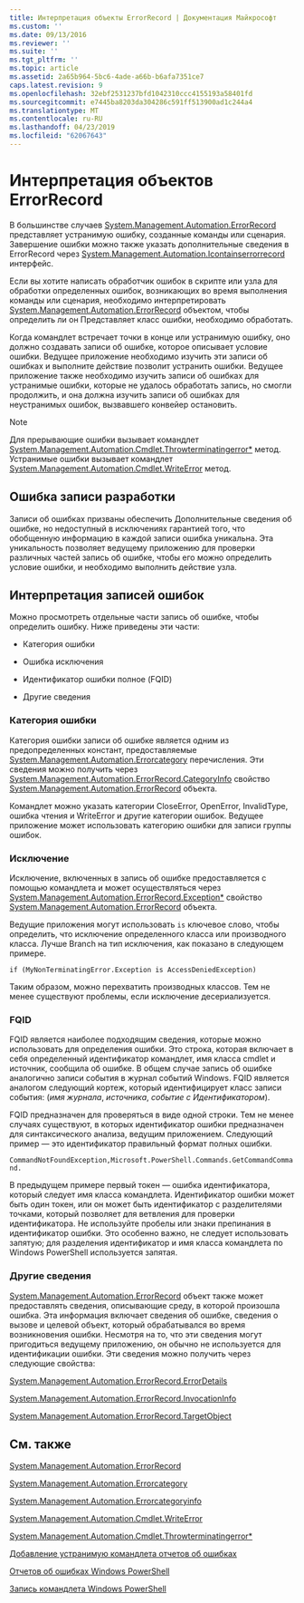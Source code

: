 ```yaml
---
title: Интерпретация объекты ErrorRecord | Документация Майкрософт
ms.custom: ''
ms.date: 09/13/2016
ms.reviewer: ''
ms.suite: ''
ms.tgt_pltfrm: ''
ms.topic: article
ms.assetid: 2a65b964-5bc6-4ade-a66b-b6afa7351ce7
caps.latest.revision: 9
ms.openlocfilehash: 32ebf2531237bfd1042310ccc4155193a58401fd
ms.sourcegitcommit: e7445ba8203da304286c591ff513900ad1c244a4
ms.translationtype: MT
ms.contentlocale: ru-RU
ms.lasthandoff: 04/23/2019
ms.locfileid: "62067643"
---
```

# <a name="interpreting-errorrecord-objects"></a>Интерпретация объектов ErrorRecord

В большинстве случаев [System.Management.Automation.ErrorRecord](/dotnet/api/System.Management.Automation.ErrorRecord) представляет устранимую ошибку, созданные команды или сценария. Завершение ошибки можно также указать дополнительные сведения в ErrorRecord через [System.Management.Automation.Icontainserrorrecord](/dotnet/api/System.Management.Automation.IContainsErrorRecord) интерфейс.

Если вы хотите написать обработчик ошибок в скрипте или узла для обработки определенных ошибок, возникающих во время выполнения команды или сценария, необходимо интерпретировать [System.Management.Automation.ErrorRecord](/dotnet/api/System.Management.Automation.ErrorRecord) объектом, чтобы определить ли он Представляет класс ошибки, необходимо обработать.

Когда командлет встречает точки в конце или устранимую ошибку, оно должно создавать записи об ошибке, которое описывает условие ошибки. Ведущее приложение необходимо изучить эти записи об ошибках и выполните действие позволит устранить ошибки. Ведущее приложение также необходимо изучить записи об ошибках для устранимые ошибки, которые не удалось обработать запись, но смогли продолжить, и она должна изучить записи об ошибках для неустранимых ошибок, вызвавшего конвейер остановить.

> [!NOTE]
> Для прерывающие ошибки вызывает командлет [System.Management.Automation.Cmdlet.Throwterminatingerror*](/dotnet/api/System.Management.Automation.Cmdlet.ThrowTerminatingError) метод. Устранимые ошибки вызывает командлет [System.Management.Automation.Cmdlet.WriteError](/dotnet/api/System.Management.Automation.Cmdlet.WriteError) метод.

## <a name="error-record-design"></a>Ошибка записи разработки

Записи об ошибках призваны обеспечить Дополнительные сведения об ошибке, но недоступный в исключениях гарантией того, что обобщенную информацию в каждой записи ошибка уникальна. Эта уникальность позволяет ведущему приложению для проверки различных частей запись об ошибке, чтобы его можно определить условие ошибки, и необходимо выполнить действие узла.

## <a name="interpreting-error-records"></a>Интерпретация записей ошибок

Можно просмотреть отдельные части запись об ошибке, чтобы определить ошибку. Ниже приведены эти части:

- Категория ошибки

- Ошибка исключения

- Идентификатор ошибки полное (FQID)

- Другие сведения

### <a name="the-error-category"></a>Категория ошибки

Категория ошибки записи об ошибке является одним из предопределенных констант, предоставляемые [System.Management.Automation.Errorcategory](/dotnet/api/System.Management.Automation.ErrorCategory) перечисления. Эти сведения можно получить через [System.Management.Automation.ErrorRecord.CategoryInfo](/dotnet/api/System.Management.Automation.ErrorRecord.CategoryInfo) свойство [System.Management.Automation.ErrorRecord](/dotnet/api/System.Management.Automation.ErrorRecord) объекта.

Командлет можно указать категории CloseError, OpenError, InvalidType, ошибка чтения и WriteError и другие категории ошибок. Ведущее приложение может использовать категорию ошибки для записи группы ошибок.

### <a name="the-exception"></a>Исключение

Исключение, включенных в запись об ошибке предоставляется с помощью командлета и может осуществляться через [System.Management.Automation.ErrorRecord.Exception*](/dotnet/api/System.Management.Automation.ErrorRecord.Exception) свойство [ System.Management.Automation.ErrorRecord](/dotnet/api/System.Management.Automation.ErrorRecord) объекта.

Ведущие приложения могут использовать `is` ключевое слово, чтобы определить, что исключение определенного класса или производного класса. Лучше Branch на тип исключения, как показано в следующем примере.

`if (MyNonTerminatingError.Exception is AccessDeniedException)`

Таким образом, можно перехватить производных классов. Тем не менее существуют проблемы, если исключение десериализуется.

### <a name="the-fqid"></a>FQID

FQID является наиболее подходящим сведения, которые можно использовать для определения ошибки. Это строка, которая включает в себя определенный идентификатор командлет, имя класса cmdlet и источник, сообщила об ошибке. В общем случае запись об ошибке аналогично записи события в журнал событий Windows. FQID является аналогом следующий кортеж, который идентифицирует класс записи события: (*имя журнала*, *источника*, *событие с Идентификатором*).

FQID предназначен для проверяться в виде одной строки. Тем не менее случаях существуют, в которых идентификатор ошибки предназначен для синтаксического анализа, ведущим приложением. Следующий пример — это идентификатор правильный формат полных ошибки.

`CommandNotFoundException,Microsoft.PowerShell.Commands.GetCommandCommand.`

В предыдущем примере первый токен — ошибка идентификатора, который следует имя класса командлета. Идентификатор ошибки может быть один токен, или он может быть идентификатор с разделителями точками, который позволяет для ветвления для проверки идентификатора. Не используйте пробелы или знаки препинания в идентификатор ошибки. Это особенно важно, не следует использовать запятую; для разделения идентификатор и имя класса командлета по Windows PowerShell используется запятая.

### <a name="other-information"></a>Другие сведения

[System.Management.Automation.ErrorRecord](/dotnet/api/System.Management.Automation.ErrorRecord) объект также может предоставлять сведения, описывающие среду, в которой произошла ошибка. Эта информация включает сведения об ошибке, сведения о вызове и целевой объект, который обрабатывался во время возникновения ошибки. Несмотря на то, что эти сведения могут пригодиться ведущему приложению, он обычно не используется для идентификации ошибки. Эти сведения можно получить через следующие свойства:

[System.Management.Automation.ErrorRecord.ErrorDetails](/dotnet/api/System.Management.Automation.ErrorRecord.ErrorDetails)

[System.Management.Automation.ErrorRecord.InvocationInfo](/dotnet/api/System.Management.Automation.ErrorRecord.InvocationInfo)

[System.Management.Automation.ErrorRecord.TargetObject](/dotnet/api/System.Management.Automation.ErrorRecord.TargetObject)

## <a name="see-also"></a>См. также

[System.Management.Automation.ErrorRecord](/dotnet/api/System.Management.Automation.ErrorRecord)

[System.Management.Automation.Errorcategory](/dotnet/api/System.Management.Automation.ErrorCategory)

[System.Management.Automation.Errorcategoryinfo](/dotnet/api/System.Management.Automation.ErrorCategoryInfo)

[System.Management.Automation.Cmdlet.WriteError](/dotnet/api/System.Management.Automation.Cmdlet.WriteError)

[System.Management.Automation.Cmdlet.Throwterminatingerror*](/dotnet/api/System.Management.Automation.Cmdlet.ThrowTerminatingError)

[Добавление устранимую командлета отчетов об ошибках](./adding-non-terminating-error-reporting-to-your-cmdlet.md)

[Отчетов об ошибках Windows PowerShell](./error-reporting-concepts.md)

[Запись командлета Windows PowerShell](./writing-a-windows-powershell-cmdlet.md)
